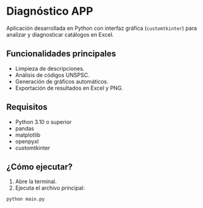 # Diagnóstico APP

Aplicación desarrollada en Python con interfaz gráfica (`customtkinter`) para analizar y diagnosticar catálogos en Excel.

## Funcionalidades principales

- Limpieza de descripciones.
- Análisis de códigos UNSPSC.
- Generación de gráficos automáticos.
- Exportación de resultados en Excel y PNG.

## Requisitos

- Python 3.10 o superior
- pandas
- matplotlib
- openpyxl
- customtkinter

## ¿Cómo ejecutar?

1. Abre la terminal.
2. Ejecuta el archivo principal:

```bash
python main.py

